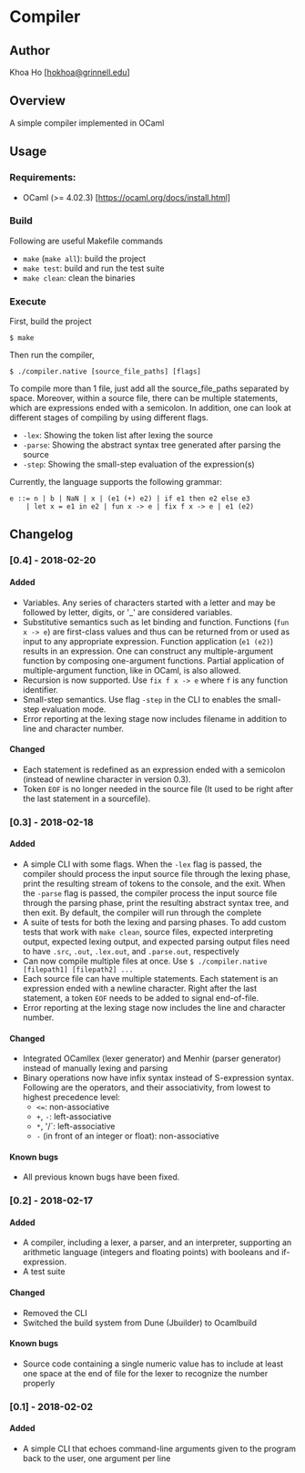 Compiler
==========

Author
------

Khoa Ho [hokhoa@grinnell.edu]


Overview
--------

A simple compiler implemented in OCaml


Usage
-----

### Requirements:
* OCaml (>= 4.02.3) [https://ocaml.org/docs/install.html]

### Build
Following are useful Makefile commands
* `make` (`make all`): build the project
* `make test`: build and run the test suite
* `make clean`: clean the binaries

### Execute
First, build the project

`$ make`

Then run the compiler,

`$ ./compiler.native [source_file_paths] [flags]`

To compile more than 1 file, just add all the source_file_paths separated by space. Moreover, within a source file, there can be multiple statements, which are expressions ended with a semicolon. In addition, one can look at different stages of compiling by using different flags.
* `-lex`: Showing the token list after lexing the source
* `-parse`: Showing the abstract syntax tree generated after parsing the source
* `-step`: Showing the small-step evaluation of the expression(s)

Currently, the language supports the following grammar:

```
e ::= n | b | NaN | x | (e1 (+) e2) | if e1 then e2 else e3 
    | let x = e1 in e2 | fun x -> e | fix f x -> e | e1 (e2)
```  

Changelog
---------
### [0.4] - 2018-02-20
#### Added
- Variables. Any series of characters started with a letter and may be followed by letter, digits, or '_' are considered variables.  
- Substitutive semantics such as let binding and function. Functions (`fun x -> e`) are first-class values and thus can be returned from or used as input to any appropriate expression. Function application (`e1 (e2)`) results in an expression. One can construct any multiple-argument function by composing one-argument functions. Partial application of multiple-argument function, like in OCaml, is also allowed.
- Recursion is now supported. Use `fix f x -> e` where `f` is any function identifier.
- Small-step semantics. Use flag `-step` in the CLI to enables the small-step evaluation mode.
- Error reporting at the lexing stage now includes filename in addition to line and character number.
#### Changed
- Each statement is redefined as an expression ended with a semicolon (instead of newline character in version 0.3). 
- Token `EOF` is no longer needed in the source file (It used to be right after the last statement in a sourcefile).

### [0.3] - 2018-02-18
#### Added
- A simple CLI with some flags. When the `-lex` flag is passed, the compiler should process the input source file through the lexing phase, print the resulting stream of tokens to the console, and the exit. When the `-parse` flag is passed, the compiler process the input source file through the parsing phase, print the resulting abstract syntax tree, and then exit. By default, the compiler will run through the complete
- A suite of tests for both the lexing and parsing phases. To add custom tests that work with `make clean`, source files, expected interpreting output, expected lexing output, and expected parsing output files need to have `.src`, `.out`, `.lex.out`, and `.parse.out`, respectively
- Can now compile multiple files at once. Use `$ ./compiler.native [filepath1] [filepath2] ...`
- Each source file can have multiple statements. Each statement is an expression ended with a newline character. Right after the last statement, a token `EOF` needs to be added to signal end-of-file.
- Error reporting at the lexing stage now includes the line and character number.
#### Changed
- Integrated OCamllex (lexer generator) and Menhir (parser generator) instead of manually lexing and parsing
- Binary operations now have infix syntax instead of S-expression syntax. Following are the operators, and their associativity, from lowest to highest precedence level:
    * `<=`: non-associative
    * `+`, `-`: left-associative
    * `*`, '/`: left-associative
    * `-` (in front of an integer or float): non-associative
#### Known bugs
- All previous known bugs have been fixed.

### [0.2] - 2018-02-17
#### Added
- A compiler, including a lexer, a parser, and an interpreter, supporting an arithmetic language (integers and floating points) with booleans and if-expression.
- A test suite
#### Changed
- Removed the CLI
- Switched the build system from Dune (Jbuilder) to Ocamlbuild
#### Known bugs
- Source code containing a single numeric value has to include at least one space at the end of file for the lexer to recognize the number properly

### [0.1] - 2018-02-02
#### Added
- A simple CLI that echoes command-line arguments given to the program back to the user, one argument per line

